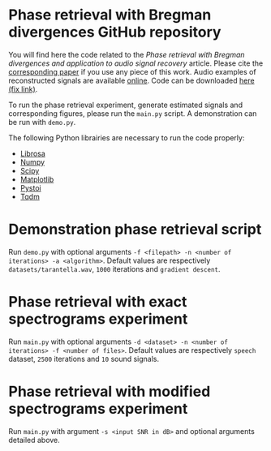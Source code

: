 # Phase retrieval with Bregman divergences GitHub repository
You will find here the code related to the _Phase retrieval with Bregman divergences and application to audio signal recovery_ article. Please cite the [corresponding paper](https://arxiv.org/abs/2010.00392) if you use any piece of this work. Audio examples of reconstructed signals are available [online](https://magronp.github.io/demos/jstsp21.html). Code can be downloaded [here (fix link)](https://).

To run the phase retrieval experiment, generate estimated signals and corresponding figures, please run the ``main.py`` script. A demonstration can be run with ``demo.py``.

The following Python librairies are necessary to run the code properly:
- [Librosa](https://librosa.org/)
- [Numpy](https://numpy.org/)
- [Scipy](https://www.scipy.org/)
- [Matplotlib](https://matplotlib.org/)
- [Pystoi](https://pypi.org/project/pystoi/)
- [Tqdm](https://github.com/tqdm/tqdm)

# Demonstration phase retrieval script
Run ``demo.py`` with optional arguments ``-f <filepath> -n <number of iterations> -a <algorithm>``.
Default values are respectively ``datasets/tarantella.wav``, ``1000`` iterations and ``gradient descent``.

# Phase retrieval with exact spectrograms experiment
Run ``main.py`` with optional arguments ``-d <dataset> -n <number of iterations> -f <number of files>``.
Default values are respectively ``speech`` dataset, ``2500`` iterations and ``10`` sound signals.

# Phase retrieval with modified spectrograms experiment
Run ``main.py`` with argument ``-s <input SNR in dB>`` and optional arguments detailed above.

